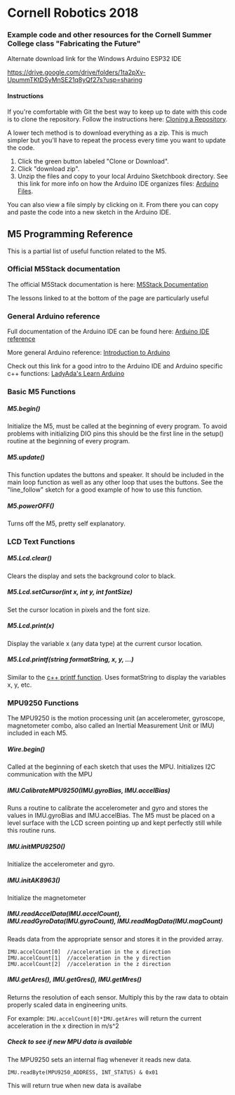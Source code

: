 # Cornell Robotics 2018
### Example code and other resources for the Cornell Summer College class "Fabricating the Future"

Alternate download link for the Windows Arduino ESP32 IDE

https://drive.google.com/drive/folders/1ta2pXv-UpummTKtDSyMnSE21q8yQf27s?usp=sharing

#### Instructions
If you're comfortable with Git the best way to keep up to date with this code is to clone the repository. Follow the instructions here:
[Cloning a Repository](https://help.github.com/articles/cloning-a-repository/).

A lower tech method is to download everything as a zip. This is much simpler but you'll have to repeat the process every time you want to update the code.
1. Click the green button labeled "Clone or Download".
2. Click "download zip".
3. Unzip the files and copy to your local Arduino Sketchbook directory. See this link for more info on how the Arduino IDE organizes files: [Arduino Files](https://programmingelectronics.com/understanding-the-arduino-sketchbook-opening-and-saving-arduino-sketches/).

You can also view a file simply by clicking on it. From there you can copy and paste the code into a new sketch in the Arduino IDE.

## M5 Programming Reference

This is a partial list of useful function related to the M5.

### Official M5Stack documentation
The official M5Stack documentation is here: [M5Stack Documentation](http://m5stack.com/assets/docs/)

The lessons linked to at the bottom of the page are particularly useful

### General Arduino reference
Full documentation of the Arduino IDE can be found here: [Arduino IDE reference](https://arduino.cc/reference/en/)

More general Arduino reference: [Introduction to Arduino](https://arduino.cc/en/Guide/HomePage)

Check out this link for a good intro to the Arduino IDE and Arduino specific c++ functions: [LadyAda's Learn Arduino](https://learn.adafruit.com/ladyadas-learn-arduino-lesson-number-2)


### Basic M5 Functions

##### M5.begin()
Initialize the M5, must be called at the beginning of every program. To avoid problems with initializing DIO pins this should be the first line in the setup() routine at the beginning of every program.

##### M5.update()
This function updates the buttons and speaker. It should be included in the main loop function as well as any other loop that uses the buttons. See the "line_follow" sketch for a good example of how to use this function.

##### M5.powerOFF()
Turns off the M5, pretty self explanatory.

### LCD Text Functions

##### M5.Lcd.clear()
Clears the display and sets the background color to black.

##### M5.Lcd.setCursor(int x, int y, int fontSize)
Set the cursor location in pixels and the font size.

##### M5.Lcd.print(x)
Display the variable x (any data type) at the current cursor location.

##### M5.Lcd.printf(string formatString, x, y, ...)
Similar to the [c++ printf function](http://www.cplusplus.com/reference/cstdio/printf/). Uses formatString to display the variables x, y, etc.

### MPU9250 Functions
The MPU9250 is the motion processing unit (an accelerometer, gyroscope, magnetometer combo, also called an Inertial Measurement Unit or IMU) included in each M5.

##### Wire.begin()
Called at the beginning of each sketch that uses the MPU. Initializes I2C communication with the MPU

##### IMU.CalibrateMPU9250(IMU.gyroBias, IMU.accelBias)
Runs a routine to calibrate the accelerometer and gyro and stores the values in IMU.gyroBias and IMU.accelBias. The M5 must be placed on a level surface with the LCD screen pointing up and kept perfectly still while this routine runs.

##### IMU.initMPU9250()
Initialize the accelerometer and gyro.

##### IMU.initAK8963()
Initialize the magnetometer

##### IMU.readAccelData(IMU.accelCount), IMU.readGyroData(IMU.gyroCount), IMU.readMagData(IMU.magCount)
Reads data from the appropriate sensor and stores it in the provided array.
```
IMU.accelCount[0]  //acceleration in the x direction
IMU.accelCount[1]  //acceleration in the y direction
IMU.accelCount[2]  //acceleration in the z direction
```
##### IMU.getAres(), IMU.getGres(), IMU.getMres()
Returns the resolution of each sensor. Multiply this by the raw data to obtain properly scaled data in engineering units.

For example: `IMU.accelCount[0]*IMU.getAres` will return the current acceleration in the x direction in m/s^2

##### Check to see if new MPU data is available
The MPU9250 sets an internal flag whenever it reads new data.

`IMU.readByte(MPU9250_ADDRESS, INT_STATUS) & 0x01`

This will return true when new data is availabe
